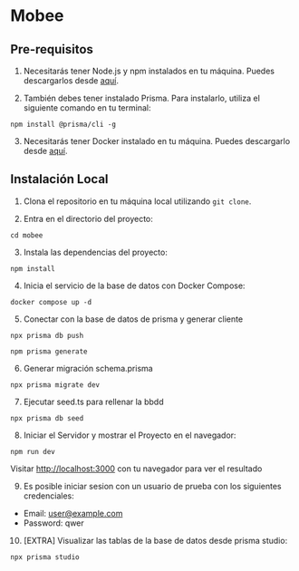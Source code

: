 # Mobee

## Pre-requisitos

1. Necesitarás tener Node.js y npm instalados en tu máquina. Puedes descargarlos desde [aquí](https://nodejs.org/es/).

2. También debes tener instalado Prisma. Para instalarlo, utiliza el siguiente comando en tu terminal:

`npm install @prisma/cli -g`

3. Necesitarás tener Docker instalado en tu máquina. Puedes descargarlo desde [aquí](https://www.docker.com/products/docker-desktop).

## Instalación Local

1. Clona el repositorio en tu máquina local utilizando `git clone`.

2. Entra en el directorio del proyecto:

`cd mobee`

3. Instala las dependencias del proyecto:

`npm install`

4. Inicia el servicio de la base de datos con Docker Compose:

`docker compose up -d`

5. Conectar con la base de datos de prisma y generar cliente

`npx prisma db push`

`npm prisma generate`

6. Generar migración schema.prisma

`npx prisma migrate dev`

7. Ejecutar seed.ts para rellenar la bbdd

`npx prisma db seed`

8. Iniciar el Servidor y mostrar el Proyecto en el navegador:

`npm run dev`

Visitar [http://localhost:3000](http://localhost:3000) con tu navegador para ver el resultado

9. Es posible iniciar sesion con un usuario de prueba con los siguientes credenciales:

- Email: user@example.com
- Password: qwer

10. [EXTRA] Visualizar las tablas de la base de datos desde prisma studio:

`npx prisma studio`

